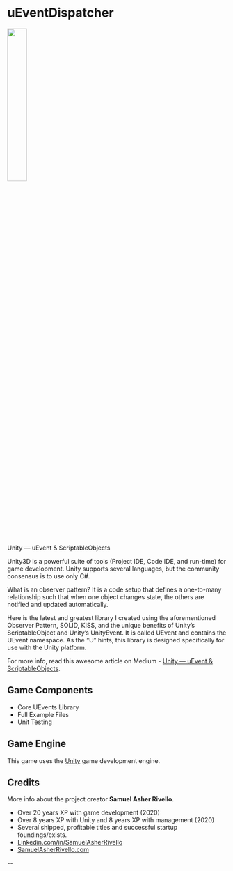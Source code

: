 # uEventDispatcher

<img src="https://miro.medium.com/max/875/1*aUfEjVjiMw5koKp-KR_Tng.png" width="30%">

Unity — uEvent & ScriptableObjects

Unity3D is a powerful suite of tools (Project IDE, Code IDE, and run-time) for game development. Unity supports several languages, but the community consensus is to use only C#.

What is an observer pattern? It is a code setup that defines a one-to-many relationship such that when one object changes state, the others are notified and updated automatically.

Here is the latest and greatest library I created using the aforementioned Observer Pattern, SOLID, KISS, and the unique benefits of Unity’s ScriptableObject and Unity’s UnityEvent. It is called UEvent and contains the UEvent namespace. As the “U” hints, this library is designed specifically for use with the Unity platform.

For more info, read this awesome article on Medium - <a href="https://medium.com/@sam_16930/unity-ueventdispatcher-scriptableobjects-d1e6038b8345">Unity — uEvent & ScriptableObjects</a>.

## Game Components

* Core UEvents Library
* Full Example Files
* Unit Testing

## Game Engine

This game uses the [Unity](https://docs.unity3d.com/) game development engine.

## Credits

More info about the project creator **Samuel Asher Rivello**.

* Over 20 years XP with game development (2020)
* Over 8 years XP with Unity and 8 years XP with management (2020)
* Several shipped, profitable titles and successful startup foundings/exists.
* [Linkedin.com/in/SamuelAsherRivello](https://www.linkedin.com/in/samuelasherrivello/)
* [SamuelAsherRivello.com](http://samuelasherrivello.com/contact/)

--
